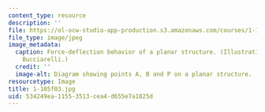 ```yaml
---
content_type: resource
description: ''
file: https://ol-ocw-studio-app-production.s3.amazonaws.com/courses/1-105-solid-mechanics-laboratory-fall-2003/534249ea11553513cea4d655e7a1825d_1-105f03.jpg
file_type: image/jpeg
image_metadata:
  caption: Force-deflection behavior of a planar structure. (Illustration by Louis
    Bucciarelli.)
  credit: ''
  image-alt: Diagram showing points A, B and P on a planar structure.
resourcetype: Image
title: 1-105f03.jpg
uid: 534249ea-1155-3513-cea4-d655e7a1825d
---
```

